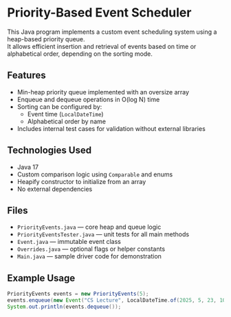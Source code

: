 # Priority-Based Event Scheduler

This Java program implements a custom event scheduling system using a heap-based priority queue.  
It allows efficient insertion and retrieval of events based on time or alphabetical order, depending on the sorting mode.

## Features

- Min-heap priority queue implemented with an oversize array
- Enqueue and dequeue operations in O(log N) time
- Sorting can be configured by:
  - Event time (`LocalDateTime`)
  - Alphabetical order by name
- Includes internal test cases for validation without external libraries

## Technologies Used

- Java 17
- Custom comparison logic using `Comparable` and enums
- Heapify constructor to initialize from an array
- No external dependencies

## Files

- `PriorityEvents.java` — core heap and queue logic
- `PriorityEventsTester.java` — unit tests for all main methods
- `Event.java` — immutable event class
- `Overrides.java` — optional flags or helper constants
- `Main.java` — sample driver code for demonstration

## Example Usage

```java
PriorityEvents events = new PriorityEvents(5);
events.enqueue(new Event("CS Lecture", LocalDateTime.of(2025, 5, 23, 10, 0)));
System.out.println(events.dequeue());
